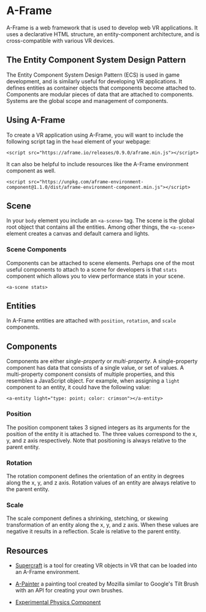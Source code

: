 # A-Frame

A-Frame is a web framework that is used to develop web VR applications. It uses a declarative HTML structure, an entity-component architecture, and is cross-compatible with various VR devices.

## The Entity Component System Design Pattern

The Entity Component System Design Pattern (ECS) is used in game development, and is similarly useful for developing VR applications. It defines entities as container objects that components become attached to. Components are modular pieces of data that are attached to components. Systems are the global scope and management of components.

## Using A-Frame

To create a VR application using A-Frame, you will want to include the following script tag in the `head` element of your webpage:

`<script src="https://aframe.io/releases/0.9.0/aframe.min.js"></script>`

It can also be helpful to include resources like the A-Frame environment component as well.

`<script src="https://unpkg.com/aframe-environment-component@1.1.0/dist/aframe-environment-component.min.js"></script>`

## Scene

In your `body` element you include an `<a-scene>` tag. The scene is the global root object that contains all the entities. Among other things, the `<a-scene>` element creates a canvas and default camera and lights.

### Scene Components

Components can be attached to scene elements. Perhaps one of the most useful components to attach to a scene for developers is that `stats` component which allows you to view performance stats in your scene.

`<a-scene stats>`

## Entities

In A-Frame entities are attached with `position`, `rotation`, and `scale` components.

## Components

Components are either *single-property* or *multi-property*. A single-property component has data that consists of a single value, or set of values. A multi-property component consists of multiple properties, and this resembles a JavaScript object. For example, when assigning a `light` component to an entity, it could have the following value:

`<a-entity light="type: point; color: crimson"></a-entity>`

### Position

The position component takes 3 signed integers as its arguments for the position of the entity it is attached to. The three values correspond to the x, y, and z axis respectively. Note that positioning is always relative to the parent entity.

### Rotation

The rotation component defines the orientation of an entity in degrees along the x, y, and z axis. Rotation values of an entity are always relative to the parent entity.

### Scale

The scale component defines a shrinking, stetching, or skewing transformation of an entity along the x, y, and z axis. When these values are negative it results in a reflection. Scale is relative to the parent entity.

## Resources

- [Supercraft](https://supermedium.com/supercraft) is a tool for creating VR objects in VR that can be loaded into an A-Frame environment.

- [A-Painter](https://aframe.io/a-painter) a painting tool created by Mozilla similar to Google's Tilt Brush with an API for creating your own brushes.

- [Experimental Physics Component](https://github.com/ngokevin/aframe-physics-components)
